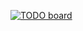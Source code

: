 [![TODO board](https://imdone.io/api/1.0/projects/5d6430fb224fa02bb82d5745/badge)](https://imdone.io/app#/board/evanszymkowicz/augnewsletter-email)

